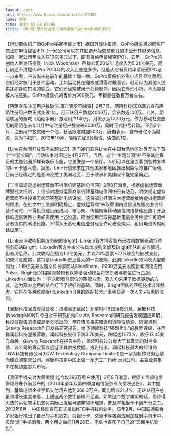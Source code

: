 ```yaml
---
layout: post
url: https://www.huxiu.com/article/27453
name: 虎嗅
time: 2014-02-08 07:06
title: 【早报】硬件好选择？运动摄像机GoPro都申请IPO了
---
```

【运动摄像机厂商GoPro秘密申请上市】据国外媒体报道，GoPro摄像机的同名厂商正在申请秘密IPO（一家公司可以在其股票开始交易前几周才公开其财务信息。如果一家公司年收入在10亿美元以下，即有资格申请秘密IPO）。去年，GoPro的创始人尼克伍德曼（Nick Woodman）声称公司2012年毛收入为5.21亿美元。而目前还不清楚GoPro 2013年的收入到底是多少，但是从它有资格申请秘密IPO这一点来看，应该尚未在前年的基础上翻一番。GoPro摄像机外形小巧且经久耐用。它们经常被用于各种运动，比如运动员在蹦极或滑雪时戴着它，就可以为其他人提供犹如身临其境的感受。它们还经常被用于视频制作，因为它外形小巧，不太容易被人注意到。GoPro摄像机的售价为300美元，年销量在数百万台左右。

【陌陌宣布注册用户数破亿 唐岩表示不融资】2月7日，陌陌科技CEO唐岩宣布陌陌注册用户数正式突破1亿，月活跃用户数达4000万，会员数近100万。此外，陌陌联运的游戏《陌陌争霸》激活用户140万，月流水达1200万元。作为移动社交应用的陌陌在去年11月中旬注册用户数突破8000万，同时正式扭亏转盈。不到3个月，注册用户数突破一个亿，日活跃度增加500万。唐岩表示，宣布破亿不为融资，只为“得瑟”。2012年10月，陌陌完成B轮融资，估值约1亿。

【Line在台湾开放首座主题公园】热门通讯软件Line在中国台湾地区对外开放了首个“主题公园”，活动结束时间定在4月27日。当然，这个“主题公园”并不像其他真正的主题公园那样有娱乐设施，它更像是一个展厅。人们可以在里面看到各种各样的Line卡通人物。据悉，Line计划未来在其他国家和地区推出相类似的推广活动，目前已经确定的是亚洲及拉丁美洲地区，至于欧洲和美国现不能完全确定。

【工信部规定虚拟运营商不得借机建基础电信网】2月8日消息，根据虚拟运营商牌照批文细则，工信部对虚拟运营商借机建基础电信网络已有防范，明文规定虚拟运营商不得投资无线网等基础电信设施，这将部分打消三大运营商接纳虚拟运营商的顾虑。在批文中工信部明确规定，虚拟运营商“未取得国内通信设施服务业务经营许可时，不得投资建设无线网、核心网、传输网等移动通信网络基础设施；开展移动通信转售业务如需使用上述设施，应当使用已取得基础电信业务经营许可的经营者提供的网络设施，不得从无基础电信业务经营许可者处购买、租用电信传输网络设施”。

【LinkedIn收购招聘服务网站Bright】LinkeIn官方博客宣布已收购数据驱动招聘服务网站Bright。LinkedIn官方并未公布具体收购金额及Bright团队的安置情况。但有消息称，此次收购金额为1.2亿美元，并以73%股票+27%现金的形式支付。如果消息属实，这将是LinkedIn史上最大的一次收购。此前LinkedIn的两次大型收购为：1.19亿美元收购文件分享网站SlideShare、9000万美元收购新闻阅读应用Pulse。Bright家的招聘服务擅长以算法驱动模型将求职者与职位进行匹配。LinkedIn方面认为：“在求职者与职位的匹配方面，双方均采用了数据驱动的方式，这为双方之后的结合打下了很好的基础。同时，Bright团队的匹配技术非常强大，它将在多种维度强化LinkedIn自身的匹配技术。”很明显是一次人才+技术的收购。

【澜起科技回应虚报营收：指控毫无依据】北京时间8日凌晨消息，澜起科技(Nasdaq:MONT)今日对于研究机构Gravity Research的研究报告发表回应声明，称投资报告的指控是毫无依据的，存在诸多事实错误和误导性猜测。研究机构Gravity Research昨日发布研究报告，给予澜起科技“强烈卖出”的股票评级，并声称澜起科技虚报营收。澜起科技股价下跌3.76美元，跌幅达17.73%，收于17.45美元每股。Garvity Research在报告中称，澜起科技过分夸大了其真实的财务业绩，该公司的真实营收远低于其财报数据。报告指出，澜起科技最大的经销商LQW科技有限公司(LQW Technology Company Limited)是一家为制作财务业绩而建立的空壳公司。澜起科技是中国上海一家无工厂(fabless)公司，主要业务集中在机顶盒芯片市场。

【我国手机支付发展缓慢 迄今仅366万用户使用】2月8日消息，根据工信部电信管理局春节前公布的《2013年全年及第四季度电信服务有关情况通告》，其中提到，基础电信企业手机支付用户达到366.3万户，同比增长31.4%，无论从用户总量和增长速度来看，上述这两个数字都微不足道。如果这个数字属实的话，那炒得火热的运营商手机支付实际上发展可谓非常不理想，普及率相当于不到千分之二。2013年6月，中国移动宣布正式推出NFC手机钱包业务。该年9月，中国联通联合多家银行推出了自己的手机钱包，将银行卡、交通卡等各类应用加载到手机卡中，实现“刷”手机消费。两个月之后的11月28日，电信也宣布了自己的“天翼手机钱包”。

